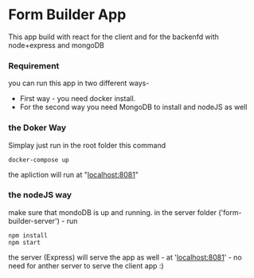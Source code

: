 # Form Builder App 
This app build with react for the client and for the backenfd with node+express and mongoDB

### Requirement
you can run this app in two different ways-

 - First way -  you need docker install.
 - For the second way you  need MongoDB to install and nodeJS as well

### the Doker Way
Simplay just run in the root folder this command

    docker-compose up 
the apliction will run at  "[localhost:8081](localhost:8081)"


### the nodeJS way 
make sure that mondoDB is up and running.
in the server folder ('form-builder-server') - run 

    npm install 
    npm start
 the server (Express) will serve the app as well - at '[localhost:8081](localhot:8081)' -
 no need for anther server to serve the client app :)
 